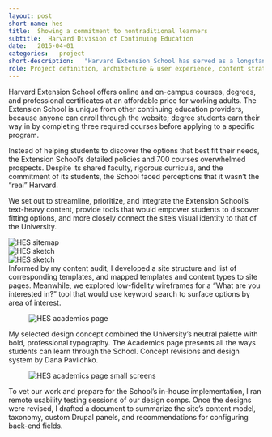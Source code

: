 ```yaml
---
layout: post
short-name: hes
title:  Showing a commitment to nontraditional learners
subtitle:  Harvard Division of Continuing Education
date:   2015-04-01
categories:   project
short-description:   "Harvard Extension School has served as a longstanding institution of continuing education for 100+ years, but its web presence was making its academic offerings and relationship to Harvard University murky. Set on increasing student enrollment and retention, the Extension School wanted a new, responsive website that was as accessible as learning at Harvard."
role: Project definition, architecture & user experience, content strategy, design concept, usability testing
---
```


Harvard Extension School offers online and on-campus courses, degrees, and professional certificates at an affordable price for working adults. The Extension School is unique from other continuing education providers, because anyone can enroll through the website; degree students earn their way in by completing three required courses before applying to a specific program.

Instead of helping students to discover the options that best fit their needs, the Extension School’s detailed policies and 700 courses overwhelmed prospects. Despite its shared faculty, rigorous curricula, and the commitment of its students, the School faced perceptions that it wasn’t the “real” Harvard.

We set out to streamline, prioritize, and integrate the Extension School’s text-heavy content, provide tools that would empower students to discover fitting options, and more closely connect the site’s visual identity to that of the University.

<div class="fig-with-cap">
  <div class="carousel">
    <div><img data-lazy="../../../../a/img/hes-01-01.png" alt="HES sitemap"></div>      <div><img src="../../../../a/img/hes-01-02.png" alt="HES sketch"></div>
    <div><img data-lazy="../../../../a/img/hes-01-03.png" alt="HES sketch"></div>
  </div>
  <div class="caption">
    <div class="carousel-arrows"></div>
    <figcaption>Informed by my content audit, I developed a site structure and list of corresponding templates, and mapped templates and content types to site pages. Meanwhile, we explored low-fidelity wireframes for a “What are you interested in?” tool that would use keyword search to surface options by area of interest.</figcaption>
  </div>
</div>

<div class="fig-with-cap">
  <figure class="scrollable full-width-image"><img src="../../../../a/img/hes-02.jpg" alt="HES academics page"></figure>
  <figcaption class="caption">My selected design concept combined the University’s neutral palette with bold, professional typography. The Academics page presents all the ways students can learn through the School. Concept revisions and design system by Dana Pavlichko.</figcaption>
</div>

<div class="fig-with-cap">
  <figure class="scrollable center-image"><img src="../../../../a/img/hes-03.jpg" alt="HES academics page small screens"></figure>
</div>

To vet our work and prepare for the School’s in-house implementation, I ran remote usability testing sessions of our design comps. Once the designs were revised, I drafted a document to summarize the site’s content model, taxonomy, custom Drupal panels, and recommendations for configuring back-end fields.
